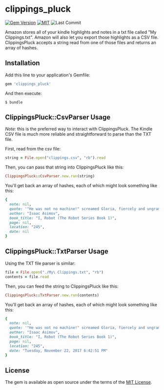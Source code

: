 # clippings_pluck

[![Gem Version](https://badge.fury.io/rb/clippings_pluck.svg)](https://badge.fury.io/rb/clippings_pluck)
[![MIT](https://img.shields.io/badge/license-MIT-lightgray)](http://opensource.org/licenses/MIT)
![Last Commit](https://img.shields.io/github/last-commit/jgplane/clippings-pluck)

Amazon stores all of your kindle highlights and notes in a txt file called "My Clippings.txt".
Amazon will also let you export those highlights as a CSV file.
ClippingsPluck accepts a string read from one of those files and returns an array of hashes.

## Installation

Add this line to your application's Gemfile:

```ruby
gem 'clippings_pluck'
```

And then execute:

    $ bundle

## ClippingsPluck::CsvParser Usage

_Note:_ this is the preferred way to interact with ClippingsPluck. The Kindle CSV file is
much more reliable and straightforward to parse than the TXT file.

First, read from the csv file:
```ruby
string = File.open("clippings.csv", "rb").read
```

Then, you can pass that string into ClippingsPluck like this:

```ruby
ClippingsPluck::CsvParser.new.run(string)
```

You'll get back an array of hashes, each of which might look something like this:

```ruby
{
  note: nil,
  quote: '"He was not no machine!" screamed Gloria, fiercely and ungrammatically.',
  author: "Isaac Asimov",
  book_title: "I, Robot (The Robot Series Book 1)",
  page: nil,
  location: "245",
  date: nil
}
```

## ClippingsPluck::TxtParser Usage

Using the TXT file parser is similar:

```ruby
file = File.open("./My\ Clippings.txt", "rb")
contents = file.read
```

Then, you can feed the string to ClippingsPluck like this:

```ruby
ClippingsPluck::TxtParser.new.run(contents)
```

You'll get back an array of hashes, each of which might look something like this:

```ruby
{
  note: nil,
  quote: '"He was not no machine!" screamed Gloria, fiercely and ungrammatically.',
  author: "Isaac Asimov",
  book_title: "I, Robot (The Robot Series Book 1)",
  page: nil,
  location: "245",
  date: "Tuesday, November 22, 2017 6:42:51 PM"
}
```

## License

The gem is available as open source under the terms of the [MIT License](http://opensource.org/licenses/MIT).
